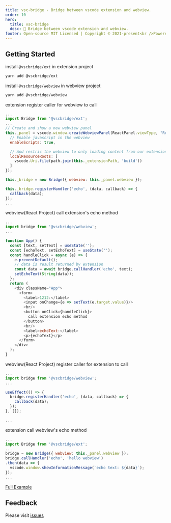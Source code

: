 ```yaml
---
title: vsc-bridge - Bridge between vscode extension and webview.
order: 10
hero:
  title: vsc-bridge
  desc: 📖 Bridge between vscode extension and webview.
footer: Open-source MIT Licensed | Copyright © 2021-present<br />Powered by Ashoka
---
```


## Getting Started

install `@vscbridge/ext` in extension project

```bash
yarn add @vscbridge/ext
```

install `@vscbridge/webview` in webview project

```bash
yarn add @vscbridge/webview
```

extension register caller for webview to call

```js
...
import Bridge from '@vscbridge/ext';
...
// Create and show a new webview panel
this._panel = vscode.window.createWebviewPanel(ReactPanel.viewType, "React", column, {
  // Enable javascript in the webview
  enableScripts: true,

  // And restric the webview to only loading content from our extension's `media` directory.
  localResourceRoots: [
    vscode.Uri.file(path.join(this._extensionPath, 'build'))
  ]
});

this._bridge = new Bridge({ webview: this._panel.webview });

this._bridge.registerHandler('echo', (data, callback) => {
  callback(data);
});
...
```

webview(React Project) call extension's echo method

```js
...
import bridge from '@vscbridge/webview';
...

function App() {
  const [text, setText] = useState('');
  const [echoText, setEchoText] = useState('');
  const handleClick = async (e) => {
    e.preventDefault();
    // data is result returned by extension
    const data = await bridge.callHandler('echo', text);
    setEchoText(String(data));
  };
  return (
    <div className="App">
      <form>
        <label>1212:</label>
        <input onChange={e => setText(e.target.value)}/>
        <br/>
        <button onClick={handleClick}>
          call extension echo method
        </button>
        <br/>
        <label>echoText:</label>
        <p>{echoText}</p>
      </form>
    </div>
  );
}

```

webview(React Project) register caller for extension to call

```js
...
import bridge from '@vscbridge/webview';
...

useEffect(() => {
  bridge.registerHandler('echo', (data, callback) => {
    callback(data);
  });
}, []);

...
```

extension call webview's echo method

```js
...
import Bridge from '@vscbridge/ext';
...
bridge = new Bridge({ webview: this._panel.webview });
bridge.callHandler('echo', 'hello webview')
.then(data => {
  vscode.window.showInformationMessage(`echo text: ${data}`);
});
...
```

[Full Example](https://github.com/falcon11/VSCBridge/tree/master/demos)
## Feedback

Please visit [issues](https://github.com/falcon11/VSCBridge/issues)
